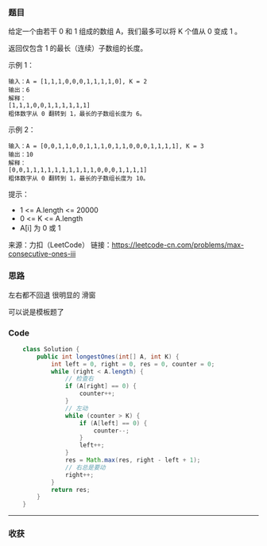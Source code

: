 ### 题目

给定一个由若干 0 和 1 组成的数组 A，我们最多可以将 K 个值从 0 变成 1 。

返回仅包含 1 的最长（连续）子数组的长度。


示例 1：
```
输入：A = [1,1,1,0,0,0,1,1,1,1,0], K = 2
输出：6
解释： 
[1,1,1,0,0,1,1,1,1,1,1]
粗体数字从 0 翻转到 1，最长的子数组长度为 6。
```
示例 2：
```
输入：A = [0,0,1,1,0,0,1,1,1,0,1,1,0,0,0,1,1,1,1], K = 3
输出：10
解释：
[0,0,1,1,1,1,1,1,1,1,1,1,0,0,0,1,1,1,1]
粗体数字从 0 翻转到 1，最长的子数组长度为 10。
```

提示：

- 1 <= A.length <= 20000
- 0 <= K <= A.length
- A[i] 为 0 或 1 

来源：力扣（LeetCode）
链接：https://leetcode-cn.com/problems/max-consecutive-ones-iii

### 思路

左右都不回退 很明显的 滑窗

可以说是模板题了

### Code
```java
    class Solution {
        public int longestOnes(int[] A, int K) {
            int left = 0, right = 0, res = 0, counter = 0;
            while (right < A.length) {
                // 检查右
                if (A[right] == 0) {
                    counter++;
                }
                // 左动
                while (counter > K) {
                    if (A[left] == 0) {
                        counter--;
                    }
                    left++;
                }
                res = Math.max(res, right - left + 1);
                // 右总是要动
                right++;
            }
            return res;
        }
    }
```
*** 
### 收获
